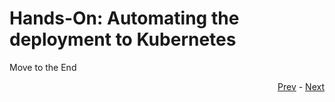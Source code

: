 # Hands-On: Automating the deployment to Kubernetes

Move to the End

<div align="right">
   
   [Prev](05_deploy-to-k8s.md) - [Next](07_intro-to-testing.md)
</div>